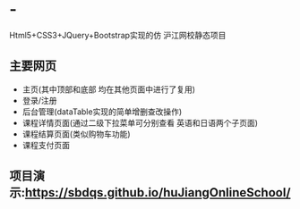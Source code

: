 # -
Html5+CSS3+JQuery+Bootstrap实现的仿 沪江网校静态项目

## 主要网页
- 主页(其中顶部和底部 均在其他页面中进行了复用)
- 登录/注册
- 后台管理(dataTable实现的简单增删查改操作)
- 课程详情页面(通过二级下拉菜单可分别查看 英语和日语两个子页面)
- 课程结算页面(类似购物车功能)
- 课程支付页面

## 项目演示:https://sbdqs.github.io/huJiangOnlineSchool/
